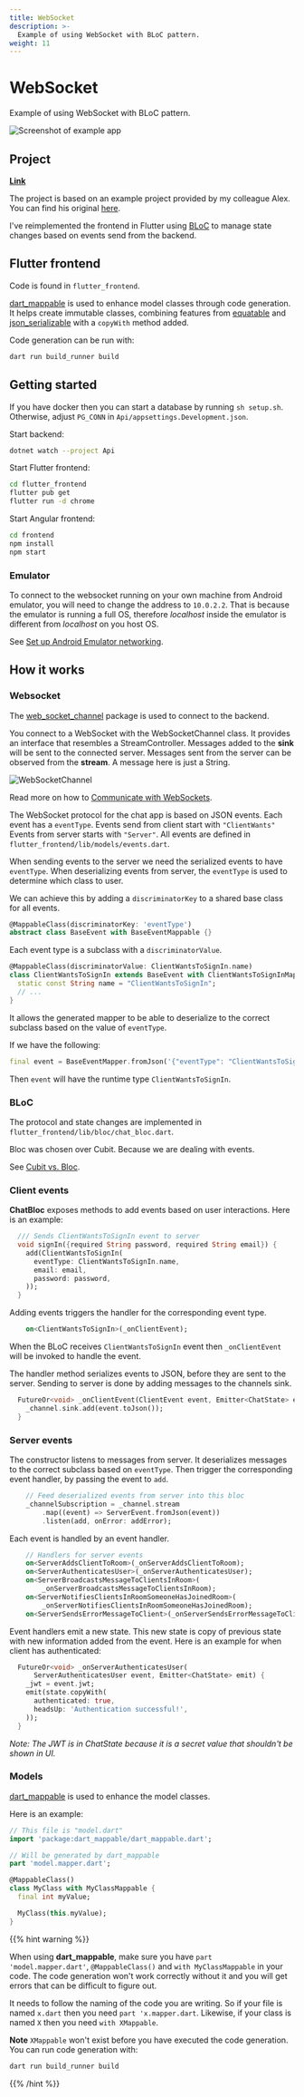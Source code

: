```yaml
---
title: WebSocket
description: >-
  Example of using WebSocket with BLoC pattern.
weight: 11
---
```


# WebSocket

Example of using WebSocket with BLoC pattern.

![Screenshot of example app](../images/websocket_demo_screenshot.png)

## Project

**[Link](https://github.com/rpede/MiniProjectSolution/)**

The project is based on an example project provided by my colleague Alex.
You can find his original [here](https://github.com/uldahlalex/MiniProjectSolution).

I've reimplemented the frontend in Flutter using
[BLoC](https://bloclibrary.dev/) to manage state changes based on events send
from the backend.

## Flutter frontend

Code is found in `flutter_frontend`.

[dart_mappable](https://pub.dev/packages/dart_mappable) is used to enhance
model classes through code generation. It helps create immutable classes,
combining features from [equatable](https://pub.dev/packages/equatable) and
[json_serializable](https://pub.dev/packages/json_serializable) with a
`copyWith` method added.

Code generation can be run with:

```sh
dart run build_runner build
```

## Getting started

If you have docker then you can start a database by running `sh setup.sh`.
Otherwise, adjust `PG_CONN` in `Api/appsettings.Development.json`.

Start backend:

```sh
dotnet watch --project Api
```

Start Flutter frontend:

```sh
cd flutter_frontend
flutter pub get
flutter run -d chrome
```

Start Angular frontend:

```sh
cd frontend
npm install
npm start
```

### Emulator

To connect to the websocket running on your own machine from Android emulator,
you will need to change the address to `10.0.2.2`.
That is because the emulator is running a full OS, therefore _localhost_
inside the emulator is different from _localhost_ on you host OS.

See [Set up Android Emulator networking](https://developer.android.com/studio/run/emulator-networking).

## How it works

### Websocket

The [web_socket_channel](https://pub.dev/packages/web_socket_channel) package
is used to connect to the backend.

You connect to a WebSocket with the WebSocketChannel class.
It provides an interface that resembles a StreamController.
Messages added to the **sink** will be sent to the connected server.
Messages sent from the server can be observed from the **stream**.
A message here is just a String.

![WebSocketChannel](../images/websocket.drawio.svg)

Read more on how to [Communicate with WebSockets](https://docs.flutter.dev/cookbook/networking/web-sockets).

The WebSocket protocol for the chat app is based on JSON events.
Each event has a `eventType`.
Events send from client start with `"ClientWants"`
Events from server starts with `"Server"`.
All events are defined in `flutter_frontend/lib/models/events.dart`.

When sending events to the server we need the serialized events to have
`eventType`.
When deserializing events from server, the `eventType` is used to determine
which class to user.

We can achieve this by adding a `discriminatorKey` to a shared base class for
all events.

```dart
@MappableClass(discriminatorKey: 'eventType')
abstract class BaseEvent with BaseEventMappable {}
```

Each event type is a subclass with a `discriminatorValue`.

```dart
@MappableClass(discriminatorValue: ClientWantsToSignIn.name)
class ClientWantsToSignIn extends BaseEvent with ClientWantsToSignInMappable {
  static const String name = "ClientWantsToSignIn";
  // ...
}
```

It allows the generated mapper to be able to deserialize to the correct
subclass based on the value of `eventType`.

If we have the following:

```dart
final event = BaseEventMapper.fromJson('{"eventType": "ClientWantsToSignIn"}');
```

Then `event` will have the runtime type `ClientWantsToSignIn`.

### BLoC

The protocol and state changes are implemented in
`flutter_frontend/lib/bloc/chat_bloc.dart`.

Bloc was chosen over Cubit.
Because we are dealing with events.

See [Cubit vs. Bloc](https://bloclibrary.dev/bloc-concepts/#cubit-vs-bloc).

### Client events

**ChatBloc** exposes methods to add events based on user interactions.
Here is an example:

```dart
  /// Sends ClientWantsToSignIn event to server
  void signIn({required String password, required String email}) {
    add(ClientWantsToSignIn(
      eventType: ClientWantsToSignIn.name,
      email: email,
      password: password,
    ));
  }
```

Adding events triggers the handler for the corresponding event type.

```dart
    on<ClientWantsToSignIn>(_onClientEvent);
```

When the BLoC receives `ClientWantsToSignIn` event then `_onClientEvent` will
be invoked to handle the event.

The handler method serializes events to JSON, before they are sent to the
server.
Sending to server is done by adding messages to the channels sink.

```dart
  FutureOr<void> _onClientEvent(ClientEvent event, Emitter<ChatState> emit) {
    _channel.sink.add(event.toJson());
  }
```

### Server events

The constructor listens to messages from server.
It deserializes messages to the correct subclass based on `eventType`.
Then trigger the corresponding event handler, by passing the event to `add`.

```dart
    // Feed deserialized events from server into this bloc
    _channelSubscription = _channel.stream
        .map((event) => ServerEvent.fromJson(event))
        .listen(add, onError: addError);
```

Each event is handled by an event handler.

```dart
    // Handlers for server events
    on<ServerAddsClientToRoom>(_onServerAddsClientToRoom);
    on<ServerAuthenticatesUser>(_onServerAuthenticatesUser);
    on<ServerBroadcastsMessageToClientsInRoom>(
        _onServerBroadcastsMessageToClientsInRoom);
    on<ServerNotifiesClientsInRoomSomeoneHasJoinedRoom>(
        _onServerNotifiesClientsInRoomSomeoneHasJoinedRoom);
    on<ServerSendsErrorMessageToClient>(_onServerSendsErrorMessageToClient);
```

Event handlers emit a new state.
This new state is copy of previous state with new information added from the
event.
Here is an example for when client has authenticated:

```dart
  FutureOr<void> _onServerAuthenticatesUser(
      ServerAuthenticatesUser event, Emitter<ChatState> emit) {
    _jwt = event.jwt;
    emit(state.copyWith(
      authenticated: true,
      headsUp: 'Authentication successful!',
    ));
  }
```

_Note: The JWT is in ChatState because it is a secret value that shouldn't be
shown in UI._

### Models

[dart_mappable](https://pub.dev/packages/dart_mappable) is used to enhance the model
classes.

Here is an example:

```dart
// This file is "model.dart"
import 'package:dart_mappable/dart_mappable.dart';

// Will be generated by dart_mappable
part 'model.mapper.dart';

@MappableClass()
class MyClass with MyClassMappable {
  final int myValue;

  MyClass(this.myValue);
}
```

{{% hint warning %}}

When using **dart_mappable**, make sure you have `part 'model.mapper.dart'`,
`@MappableClass()` and `with MyClassMappable` in your code.
The code generation won't work correctly without it and you will get errors
that can be difficult to figure out.

It needs to follow the naming of the code you are writing.
So if your file is named `x.dart` then you need `part 'x.mapper.dart`.
Likewise, if your class is named `X` then you need `with XMappable`.

**Note** `XMappable` won't exist before you have executed the code generation.
You can run code generation with:

```sh
dart run build_runner build
```

{{% /hint %}}
